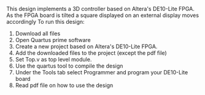 This design implements a 3D controller based on Altera's DE10-Lite FPGA.
As the FPGA board is tilted a square displayed on an external display moves accordingly
To run this design:
1. Download all files
2. Open Quartus prime software
3. Create a new project based on Altera's DE10-Lite FPGA.
4. Add the downloaded files to the project (except the pdf file)
5. Set Top.v as top level module.
6. Use the quartus tool to compile the design
7. Under the Tools tab select Programmer and program your DE10-Lite board
8. Read pdf file on how to use the design
